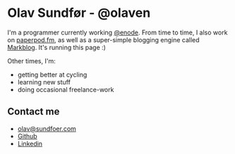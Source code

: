# Olav Sundfør - @olaven
I'm a programmer currently working [@enode](https://enode.io). 
From time to time, I also work on [paperpod.fm](https://github.com/olaven/paperpod), as well as a super-simple blogging engine called [Markblog](https://github.com/olaven/markblog). It's running this page :) 

Other times, I'm: 
* getting better at cycling
* learning new stuff
* doing occasional freelance-work 
## Contact me
* [olav@sundfoer.com](mailto:olav@sundfoer.com)
* [Github](https://github.com/olaven)
* [Linkedin](https://www.linkedin.com/authwall?trk=ripf&trkInfo=AQHFmaNmOylrHwAAAWMawqVQpcT-N0OGXCsfiBr_-B_57HCtHs1s-f5HsUtPsT6RkxANHXbteRS27wWAltN_NBnfpD2i08-NEw6v6pWzEJEkd2VlO9_k6q0U7u9UoQ2wlRxg64w=&originalReferer=http://sundfoer.consulting/&sessionRedirect=https%3A%2F%2Fwww.linkedin.com%2Fin%2Folavsundfoer%2F)

